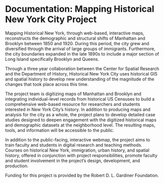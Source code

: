 # Documentation: Mapping Historical New York City Project


Mapping Historical New York, through web-based, interactive maps, reconstructs the demographic and structural shifts of Manhattan and Brooklyn between 1850 and 1920. During this period, the city grew and diversified through the arrival of large groups of immigrants. Furthermore, the city boundaries expanded in the late 1890s to include a major section of Long Island specifically Brooklyn and Queens.

Through a three year collaboration between the Center for Spatial Research and the Department of History, Historical New York City uses historical GIS and spatial history to develop new understanding of the magnitude of the changes that took place across this time.

The project team is digitizing maps of Manhattan and Brooklyn and integrating individual-level records from historical US Censuses to build a comprehensive web-based resource for researchers and students interested in New York City’s history. In addition to producing maps and analysis for the city as a whole, the project plans to develop detailed case studies designed to deepen engagement with the digitized historical maps and demographic datasets at the neighborhood level. The resulting maps, tools, and information will be accessible to the public.

In addition to the public-facing, interactive webmap, the project aims to train faculty and students in digital research and teaching methods. Courses on historical New York, immigration, urban history, and spatial history, offered in conjunction with project responsibilities, promote faculty and student involvement in the project’s design, development, and production.

Funding for this project is provided by the Robert D. L. Gardiner Foundation.
